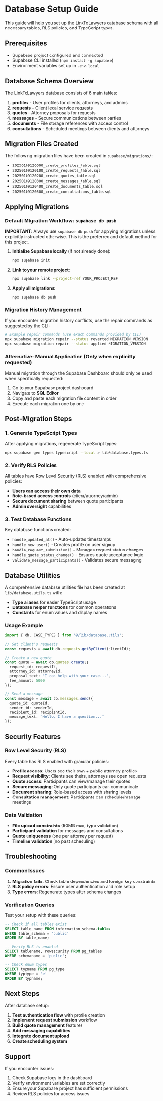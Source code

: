 # Database Setup Guide

This guide will help you set up the LinkToLawyers database schema with all necessary tables, RLS policies, and TypeScript types.

## Prerequisites

- Supabase project configured and connected
- Supabase CLI installed (`npm install -g supabase`)
- Environment variables set up in `.env.local`

## Database Schema Overview

The LinkToLawyers database consists of 6 main tables:

1. **profiles** - User profiles for clients, attorneys, and admins
2. **requests** - Client legal service requests  
3. **quotes** - Attorney proposals for requests
4. **messages** - Secure communications between parties
5. **documents** - File storage references with access control
6. **consultations** - Scheduled meetings between clients and attorneys

## Migration Files Created

The following migration files have been created in `supabase/migrations/`:

- `20250109120000_create_profiles_table.sql`
- `20250109120100_create_requests_table.sql` 
- `20250109120200_create_quotes_table.sql`
- `20250109120300_create_messages_table.sql`
- `20250109120400_create_documents_table.sql`
- `20250109120500_create_consultations_table.sql`

## Applying Migrations

### Default Migration Workflow: `supabase db push`

**IMPORTANT**: Always use `supabase db push` for applying migrations unless explicitly instructed otherwise. This is the preferred and default method for this project.

1. **Initialize Supabase locally** (if not already done):
   ```bash
   npx supabase init
   ```

2. **Link to your remote project**:
   ```bash
   npx supabase link --project-ref YOUR_PROJECT_REF
   ```

3. **Apply all migrations**:
   ```bash
   npx supabase db push
   ```

### Migration History Management

If you encounter migration history conflicts, use the repair commands as suggested by the CLI:

```bash
# Example repair commands (use exact commands provided by CLI)
npx supabase migration repair --status reverted MIGRATION_VERSION
npx supabase migration repair --status applied MIGRATION_VERSION
```

### Alternative: Manual Application (Only when explicitly requested)

Manual migration through the Supabase Dashboard should only be used when specifically requested:

1. Go to your Supabase project dashboard
2. Navigate to **SQL Editor**
3. Copy and paste each migration file content in order
4. Execute each migration one by one

## Post-Migration Steps

### 1. Generate TypeScript Types

After applying migrations, regenerate TypeScript types:

```bash
npx supabase gen types typescript --local > lib/database.types.ts
```

### 2. Verify RLS Policies

All tables have Row Level Security (RLS) enabled with comprehensive policies:

- **Users can access their own data**
- **Role-based access controls** (client/attorney/admin)
- **Secure document sharing** between quote participants
- **Admin oversight** capabilities

### 3. Test Database Functions

Key database functions created:

- `handle_updated_at()` - Auto-updates timestamps
- `handle_new_user()` - Creates profile on user signup
- `handle_request_submission()` - Manages request status changes
- `handle_quote_status_change()` - Ensures quote acceptance logic
- `validate_message_participants()` - Validates secure messaging

## Database Utilities

A comprehensive database utilities file has been created at `lib/database.utils.ts` with:

- **Type aliases** for easier TypeScript usage
- **Database helper functions** for common operations
- **Constants** for enum values and display names

### Usage Example

```typescript
import { db, CASE_TYPES } from '@/lib/database.utils';

// Get client's requests
const requests = await db.requests.getByClient(clientId);

// Create a new quote
const quote = await db.quotes.create({
  request_id: requestId,
  attorney_id: attorneyId,
  proposal_text: "I can help with your case...",
  fee_amount: 5000
});

// Send a message
const message = await db.messages.send({
  quote_id: quoteId,
  sender_id: senderId,
  recipient_id: recipientId,
  message_text: "Hello, I have a question..."
});
```

## Security Features

### Row Level Security (RLS)

Every table has RLS enabled with granular policies:

- **Profile access**: Users see their own + public attorney profiles
- **Request visibility**: Clients see theirs, attorneys see open requests
- **Quote access**: Participants can view/manage their quotes
- **Secure messaging**: Only quote participants can communicate
- **Document sharing**: Role-based access with sharing levels
- **Consultation management**: Participants can schedule/manage meetings

### Data Validation

- **File upload constraints** (50MB max, type validation)
- **Participant validation** for messages and consultations
- **Quote uniqueness** (one per attorney per request)
- **Timeline validation** (no past scheduling)

## Troubleshooting

### Common Issues

1. **Migration fails**: Check table dependencies and foreign key constraints
2. **RLS policy errors**: Ensure user authentication and role setup
3. **Type errors**: Regenerate types after schema changes

### Verification Queries

Test your setup with these queries:

```sql
-- Check if all tables exist
SELECT table_name FROM information_schema.tables 
WHERE table_schema = 'public' 
ORDER BY table_name;

-- Verify RLS is enabled
SELECT tablename, rowsecurity FROM pg_tables 
WHERE schemaname = 'public';

-- Check enum types
SELECT typname FROM pg_type 
WHERE typtype = 'e' 
ORDER BY typname;
```

## Next Steps

After database setup:

1. **Test authentication flow** with profile creation
2. **Implement request submission** workflow  
3. **Build quote management** features
4. **Add messaging capabilities**
5. **Integrate document upload**
6. **Create scheduling system**

## Support

If you encounter issues:

1. Check Supabase logs in the dashboard
2. Verify environment variables are set correctly
3. Ensure your Supabase project has sufficient permissions
4. Review RLS policies for access issues

